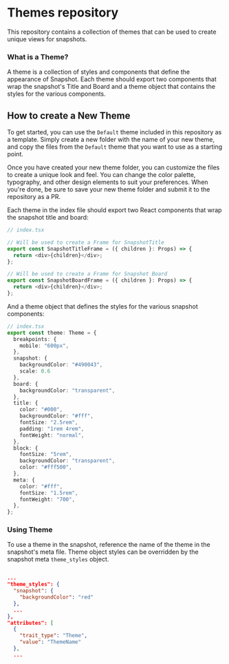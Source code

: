 # Themes repository

This repository contains a collection of themes that can be used to create unique views for snapshots.

### What is a Theme?

A theme is a collection of styles and components that define the appearance of Snapshot. Each theme should export two components that wrap the snapshot's Title and Board and a theme object that contains the styles for the various components.

## How to create a New Theme

To get started, you can use the `Default` theme included in this repository as a template. Simply create a new folder with the name of your new theme, and copy the files from the `Default` theme that you want to use as a starting point.

Once you have created your new theme folder, you can customize the files to create a unique look and feel. You can change the color palette, typography, and other design elements to suit your preferences. When you're done, be sure to save your new theme folder and submit it to the repository as a PR.

Each theme in the index file should export two React components that wrap the snapshot title and board:

```Typescript
// index.tsx

// Will be used to create a Frame for SnapshotTitle
export const SnapshotTitleFrame = ({ children }: Props) => {
  return <div>{children}</div>;
};

// Will be used to create a Frame for Snapshot Board
export const SnapshotBoardFrame = ({ children }: Props) => {
  return <div>{children}</div>;
};
```

And a theme object that defines the styles for the various snapshot components:

```Typescript
// index.tsx
export const theme: Theme = {
  breakpoints: {
    mobile: "600px",
  },
  snapshot: {
    backgroundColor: "#490043",
    scale: 0.6
  },
  board: {
    backgroundColor: "transparent",
  },
  title: {
    color: "#000",
    backgroundColor: "#fff",
    fontSize: "2.5rem",
    padding: "1rem 4rem",
    fontWeight: "normal",
  },
  block: {
    fontSize: "5rem",
    backgroundColor: "transparent",
    color: "#fff500",
  },
  meta: {
    color: "#fff",
    fontSize: "1.5rem",
    fontWeight: "700",
  },
};
```

### Using Theme

To use a theme in the snapshot, reference the name of the theme in the snapshot's meta file. Theme object styles can be overridden by the snapshot meta `theme_styles` object.

```JSON

...
"theme_styles": {
  "snapshot": {
    "backgroundColor": "red"
  },
  ...
},
"attributes": [
  {
    "trait_type": "Theme",
    "value": "ThemeName"
  },
  ...

```

